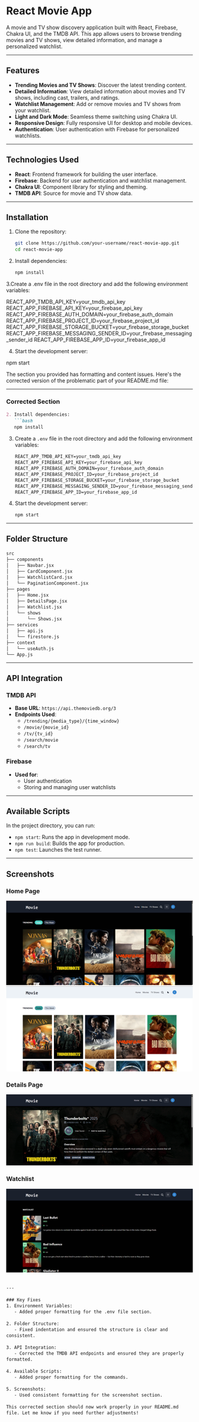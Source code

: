 # React Movie App

A movie and TV show discovery application built with React, Firebase, Chakra UI, and the TMDB API. This app allows users to browse trending movies and TV shows, view detailed information, and manage a personalized watchlist.

---

## Features

- **Trending Movies and TV Shows**: Discover the latest trending content.
- **Detailed Information**: View detailed information about movies and TV shows, including cast, trailers, and ratings.
- **Watchlist Management**: Add or remove movies and TV shows from your watchlist.
- **Light and Dark Mode**: Seamless theme switching using Chakra UI.
- **Responsive Design**: Fully responsive UI for desktop and mobile devices.
- **Authentication**: User authentication with Firebase for personalized watchlists.

---

## Technologies Used

- **React**: Frontend framework for building the user interface.
- **Firebase**: Backend for user authentication and watchlist management.
- **Chakra UI**: Component library for styling and theming.
- **TMDB API**: Source for movie and TV show data.

---

## Installation

1. Clone the repository:
   ```bash
   git clone https://github.com/your-username/react-movie-app.git
   cd react-movie-app

2. Install dependencies:
   ```bash
   npm install

3.Create a .env file in the root directory and add the following environment variables:

REACT_APP_TMDB_API_KEY=your_tmdb_api_key
REACT_APP_FIREBASE_API_KEY=your_firebase_api_key
REACT_APP_FIREBASE_AUTH_DOMAIN=your_firebase_auth_domain
REACT_APP_FIREBASE_PROJECT_ID=your_firebase_project_id
REACT_APP_FIREBASE_STORAGE_BUCKET=your_firebase_storage_bucket
REACT_APP_FIREBASE_MESSAGING_SENDER_ID=your_firebase_messaging_sender_id
REACT_APP_FIREBASE_APP_ID=your_firebase_app_id

4. Start the development server:

npm start

The section you provided has formatting and content issues. Here's the corrected version of the problematic part of your README.md file:

---

### **Corrected Section**

```markdown
2. Install dependencies:
   ```bash
   npm install
   ```

3. Create a `.env` file in the root directory and add the following environment variables:
   ```env
   REACT_APP_TMDB_API_KEY=your_tmdb_api_key
   REACT_APP_FIREBASE_API_KEY=your_firebase_api_key
   REACT_APP_FIREBASE_AUTH_DOMAIN=your_firebase_auth_domain
   REACT_APP_FIREBASE_PROJECT_ID=your_firebase_project_id
   REACT_APP_FIREBASE_STORAGE_BUCKET=your_firebase_storage_bucket
   REACT_APP_FIREBASE_MESSAGING_SENDER_ID=your_firebase_messaging_sender_id
   REACT_APP_FIREBASE_APP_ID=your_firebase_app_id
   ```

4. Start the development server:
   ```bash
   npm start
   ```

---

## Folder Structure

```
src
├── components
│   ├── Navbar.jsx
│   ├── CardComponent.jsx
│   ├── WatchlistCard.jsx
│   └── PaginationComponent.jsx
├── pages
│   ├── Home.jsx
│   ├── DetailsPage.jsx
│   ├── Watchlist.jsx
│   └── shows
│       └── Shows.jsx
├── services
│   ├── api.js
│   └── firestore.js
├── context
│   └── useAuth.js
└── App.js
```

---

## API Integration

### TMDB API
- **Base URL**: `https://api.themoviedb.org/3`
- **Endpoints Used**:
  - `/trending/{media_type}/{time_window}`
  - `/movie/{movie_id}`
  - `/tv/{tv_id}`
  - `/search/movie`
  - `/search/tv`

### Firebase
- **Used for**:
  - User authentication
  - Storing and managing user watchlists

---

## Available Scripts

In the project directory, you can run:

- `npm start`: Runs the app in development mode.
- `npm run build`: Builds the app for production.
- `npm test`: Launches the test runner.

---

## Screenshots

### Home Page
![alt text](image.png)
![alt text](image-1.png)

### Details Page
![alt text](image-2.png)

### Watchlist
![alt text](image-3.png)
```

---

### Key Fixes
1. Environment Variables:
   - Added proper formatting for the .env file section.

2. Folder Structure:
   - Fixed indentation and ensured the structure is clear and consistent.

3. API Integration:
   - Corrected the TMDB API endpoints and ensured they are properly formatted.

4. Available Scripts:
   - Added proper formatting for the commands.

5. Screenshots:
   - Used consistent formatting for the screenshot section.

This corrected section should now work properly in your README.md file. Let me know if you need further adjustments!